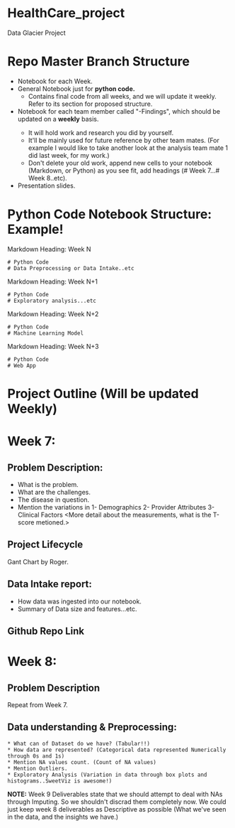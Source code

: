 # HealthCare_project
Data Glacier Project

# Repo Master Branch Structure

* Notebook for each Week.
* General Notebook just for **python code.** 
	* Contains final code from all weeks, and we will update it weekly. Refer to its section for proposed structure.
* Notebook for each team member called "<YourName>-Findings", which should be updated on a **weekly** basis.
  * It will hold work and research you did by yourself.
  * It'll be mainly used for future reference by other team mates. (For example I would like to take another look at the analysis team mate 1 did last week, for my work.)
  * Don't delete your old work, append new cells to your notebook (Markdown, or Python) as you see fit, add headings (# Week 7...# Week 8..etc).
* Presentation slides.

# Python Code Notebook Structure: Example!

Markdown Heading: Week N

```{python}
# Python Code
# Data Preprocessing or Data Intake..etc

```
Markdown Heading: Week N+1

```{python}
# Python Code
# Exploratory analysis...etc

```

Markdown Heading: Week N+2

```{python}
# Python Code
# Machine Learning Model

```

Markdown Heading: Week N+3

```{python}
# Python Code
# Web App

```
# Project Outline (Will be updated Weekly)

# Week 7:

## Problem Description: 

- What is the problem. 
- What are the challenges. 
- The disease in question. 
- Mention the variations in 
	1- Demographics
	2- Provider Attributes
	3- Clinical Factors <More detail about the measurements, what is the T-score metioned.>


## Project Lifecycle

 Gant Chart by Roger.


## Data Intake report:

* How data was ingested into our notebook.
* Summary of Data size and features...etc.


## Github Repo Link




# Week 8:

## Problem Description

Repeat from Week 7.


## Data understanding & Preprocessing:

	* What can of Dataset do we have? (Tabular!!)
	* How data are represented? (Categorical data represented Numerically through 0s and 1s)
	* Mention NA values count. (Count of NA values)
	* Mention Outliers. 
	* Exploratory Analysis (Variation in data through box plots and histograms..SweetViz is awesome!)

**NOTE:** Week 9 Deliverables state that we should attempt to deal with NAs through Imputing. So we shouldn't discrad them completely now. 
We could just keep week 8 deliverables as Descriptive as possible (What we've seen in the data, and the insights we have.)
